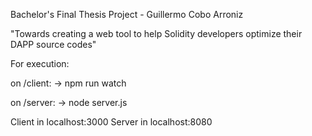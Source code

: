 Bachelor's Final Thesis Project - Guillermo Cobo Arroniz

"Towards creating a web tool to help Solidity developers optimize their DAPP source codes"

For execution:

on /client:
  -> npm run watch
  
on /server:
  -> node server.js
  
Client in localhost:3000
Server in localhost:8080
